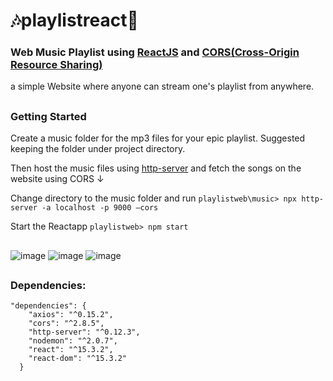 # :notes:playlistreact:musical_note:
### Web Music Playlist using [ReactJS](https://reactjs.org/) and [CORS(Cross-Origin Resource Sharing)]()
a simple Website where anyone can stream one's playlist from anywhere.

##
### Getting Started
Create a music folder for the mp3 files for your epic playlist. Suggested keeping the folder under project directory.

Then host the music files using [http-server](https://www.npmjs.com/package/http-server) and fetch the songs on the website using CORS ↓

Change directory to the music folder and run `playlistweb\music> npx http-server -a localhost -p 9000 –cors`

Start the Reactapp `playlistweb> npm start` 
##
![image](https://user-images.githubusercontent.com/54273763/123214098-6eb63900-d4e4-11eb-8cb7-f90266955b69.png)
![image](https://user-images.githubusercontent.com/54273763/123214171-81307280-d4e4-11eb-9fc4-14bb996f8c57.png)
![image](https://user-images.githubusercontent.com/54273763/123214201-8988ad80-d4e4-11eb-947a-efefdc33c24c.png)

##
### Dependencies:
```
"dependencies": {
    "axios": "^0.15.2",
    "cors": "^2.8.5",
    "http-server": "^0.12.3",
    "nodemon": "^2.0.7",
    "react": "^15.3.2",
    "react-dom": "^15.3.2"
  }
```

